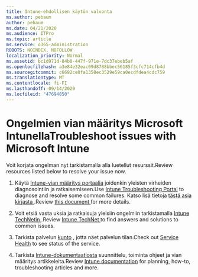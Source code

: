 ```yaml
---
title: Intune-ehdollisen käytön valvonta
ms.author: pebaum
author: pebaum
ms.date: 04/21/2020
ms.audience: ITPro
ms.topic: article
ms.service: o365-administration
ROBOTS: NOINDEX, NOFOLLOW
localization_priority: Normal
ms.assetid: bc1d971d-84b0-447f-971e-7dc37ebeb5af
ms.openlocfilehash: a3e84e32eac09d8788bbec56185f3cfc714cfb4d
ms.sourcegitcommit: c6692ce0fa1358ec3529e59ca0ecdfdea4cdc759
ms.translationtype: MT
ms.contentlocale: fi-FI
ms.lasthandoff: 09/14/2020
ms.locfileid: "47694850"
---
```

# <a name="troubleshoot-issues-with-microsoft-intune"></a><span data-ttu-id="e517b-102">Ongelmien vian määritys Microsoft Intunella</span><span class="sxs-lookup"><span data-stu-id="e517b-102">Troubleshoot issues with Microsoft Intune</span></span>

<span data-ttu-id="e517b-103">Voit korjata ongelman nyt tarkistamalla alla luetellut resurssit.</span><span class="sxs-lookup"><span data-stu-id="e517b-103">Review resources listed below to resolve your issue now.</span></span>
  
1. <span data-ttu-id="e517b-104">Käytä [Intune-vian määritys portaalia](https://devicemanagement.microsoft.com/#blade/Microsoft_Intune_DeviceSettings/TroubleshootBlade) joidenkin yleisten virheiden diagnosointiin ja ratkaisemiseen.</span><span class="sxs-lookup"><span data-stu-id="e517b-104">Use [Intune Troubleshooting Portal](https://devicemanagement.microsoft.com/#blade/Microsoft_Intune_DeviceSettings/TroubleshootBlade) to diagnose and resolve some common failures.</span></span> <span data-ttu-id="e517b-105">Katso lisä tietoja [tästä asia kirjasta ](https://docs.microsoft.com/intune/help-desk-operators).</span><span class="sxs-lookup"><span data-stu-id="e517b-105">Review [this document ](https://docs.microsoft.com/intune/help-desk-operators)for more details.</span></span>
    
2. <span data-ttu-id="e517b-106">Voit etsiä vasta uksia ja ratkaisuja yleisiin ongelmiin tarkistamalla [Intune TechNetin ](https://social.technet.microsoft.com/forums/home?forum=microsoftintuneprod).</span><span class="sxs-lookup"><span data-stu-id="e517b-106">Review [Intune TechNet ](https://social.technet.microsoft.com/forums/home?forum=microsoftintuneprod)to find answers and solutions to common issues.</span></span>
    
3. <span data-ttu-id="e517b-107">Tarkista palvelun [kunto](https://portal.office.com/AdminPortal/Home#/servicehealth) , jotta näet palvelun tilan.</span><span class="sxs-lookup"><span data-stu-id="e517b-107">Check out [Service Health](https://portal.office.com/AdminPortal/Home#/servicehealth) to see status of the service.</span></span> 
    
4. <span data-ttu-id="e517b-108">Tarkista [Intune-dokumentaatiosta](https://docs.microsoft.com/intune/) suunnittelu, toiminta ohjeet ja vian määritys artikkeleita.</span><span class="sxs-lookup"><span data-stu-id="e517b-108">Review [Intune documentation](https://docs.microsoft.com/intune/) for planning, how-to, troubleshooting articles and more.</span></span> 
    

